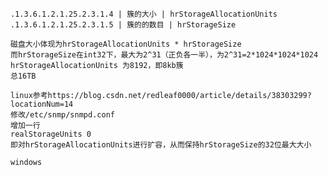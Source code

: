     .1.3.6.1.2.1.25.2.3.1.4 | 簇的大小 | hrStorageAllocationUnits
    .1.3.6.1.2.1.25.2.3.1.5 | 簇的的数目 | hrStorageSize

    磁盘大小体现为hrStorageAllocationUnits * hrStorageSize
    而hrStorageSize在int32下，最大为2^31（正负各一半），为2^31=2*1024*1024*1024
    hrStorageAllocationUnits 为8192，即8kb簇
    总16TB

    linux参考https://blog.csdn.net/redleaf0000/article/details/38303299?locationNum=14
    修改/etc/snmp/snmpd.conf
    增加一行
    realStorageUnits 0
    即对hrStorageAllocationUnits进行扩容，从而保持hrStorageSize的32位最大大小

    windows